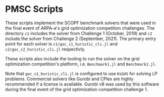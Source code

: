 # PMSC Scripts

These scripts implement the SCOPF benchmark solvers that were used in the final event of ARPA-e's grid optimization competition challenges. The directory `c1` includes the solver from Challenge 1 (October, 2019) and `c2` include the solver from Challenge 2 (September, 2021).  The primary entry point for each solver is `c1/goc_c1_huristic_cli.jl` and `c2/goc_c2_huristic_cli.jl` respectivly.

These scripts also include the tooling to run the solver on the grid optimization
competition's platform, i.e. `Benchmark1.jl` and `Benchmark2.jl`.

Note that `goc_c1_huristic_cli.jl` is configured to use `HiGHS` for
solving LP problems. Commercial solvers like Gurobi and CPlex are highly
recommended if a license is available. Gurobi v8 was used by this software
during the final event of the grid optimization competition challenge 1.
